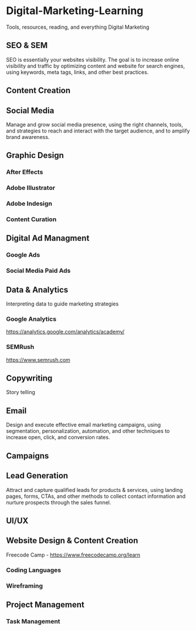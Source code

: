 # Digital-Marketing-Learning
Tools, resources, reading, and everything Digital Marketing 
## SEO & SEM
SEO is essentially your websites visibility. The goal is to increase online visibility and traffic by optimizing content and website for search engines, using keywords, meta tags, links, and other best practices.
## Content Creation
## Social Media
Manage and grow social media presence, using the right channels, tools, and strategies to reach and interact with the target audience, and to amplify brand awareness.
## Graphic Design
### After Effects
### Adobe Illustrator
### Adobe Indesign
### Content Curation
## Digital Ad Managment
### Google Ads
### Social Media Paid Ads
## Data & Analytics
Interpreting data to guide marketing strategies
### Google Analytics

https://analytics.google.com/analytics/academy/
### SEMRush

https://www.semrush.com
## Copywriting
Story telling
## Email
Design and execute effective email marketing campaigns, using segmentation, personalization, automation, and other techniques to increase open, click, and conversion rates.
## Campaigns
## Lead Generation
Attract and capture qualified leads for products & services, using landing pages, forms, CTAs, and other methods to collect contact information and nurture prospects through the sales funnel.
## UI/UX
## Website Design & Content Creation
Freecode Camp - https://www.freecodecamp.org/learn
### Coding Languages
### Wireframing
## Project Management
### Task Management 
